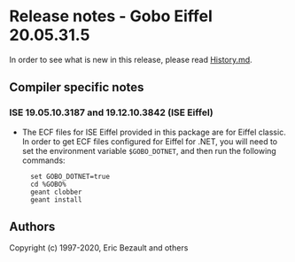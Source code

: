 # Release notes - Gobo Eiffel 20.05.31.5

In order to see what is new in this release, please read [History.md](./History.md).

## Compiler specific notes

### ISE 19.05.10.3187 and 19.12.10.3842 (ISE Eiffel)

* The ECF files for ISE Eiffel provided in this package are for
  Eiffel classic. In order to get ECF files configured for Eiffel
  for .NET, you will need to set the environment variable
  `$GOBO_DOTNET`, and then run the following commands:

		set GOBO_DOTNET=true
		cd %GOBO%
		geant clobber
		geant install

## Authors

Copyright (c) 1997-2020, Eric Bezault and others
